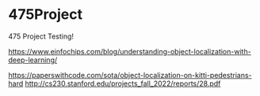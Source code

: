# 475Project
475 Project
Testing!


https://www.einfochips.com/blog/understanding-object-localization-with-deep-learning/

https://paperswithcode.com/sota/object-localization-on-kitti-pedestrians-hard
http://cs230.stanford.edu/projects_fall_2022/reports/28.pdf